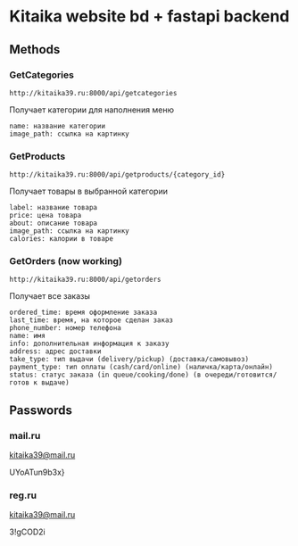 # Kitaika website bd + fastapi backend
## Methods
### GetCategories
```
http://kitaika39.ru:8000/api/getcategories
```
Получает категории для наполнения меню
```
name: название категории
image_path: ссылка на картинку
```
### GetProducts
```
http://kitaika39.ru:8000/api/getproducts/{category_id}
```
Получает товары в выбранной категории
```
label: название товара
price: цена товара
about: описание товара
image_path: ссылка на картинку
calories: калории в товаре
```
### GetOrders (now working)
```
http://kitaika39.ru:8000/api/getorders
```
Получает все заказы
```
ordered_time: время оформление заказа
last_time: время, на которое сделан заказ
phone_number: номер телефона
name: имя
info: дополнительная информация к заказу
address: адрес доставки
take_type: тип выдачи (delivery/pickup) (доставка/самовывоз)
payment_type: тип оплаты (cash/card/online) (наличка/карта/онлайн)
status: статус заказа (in queue/cooking/done) (в очереди/готовится/готов к выдаче)
```

## Passwords
### mail.ru
kitaika39@mail.ru

UYoATun9b3x}
### reg.ru
kitaika39@mail.ru

3!gCOD2i
